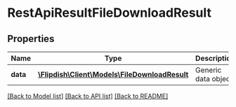 # RestApiResultFileDownloadResult

## Properties
Name | Type | Description | Notes
------------ | ------------- | ------------- | -------------
**data** | [**\Flipdish\\Client\Models\FileDownloadResult**](FileDownloadResult.md) | Generic data object. | 

[[Back to Model list]](../README.md#documentation-for-models) [[Back to API list]](../README.md#documentation-for-api-endpoints) [[Back to README]](../README.md)


